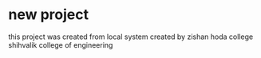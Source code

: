 # new project

this project was created from local system
created by zishan hoda
college shihvalik college of engineering